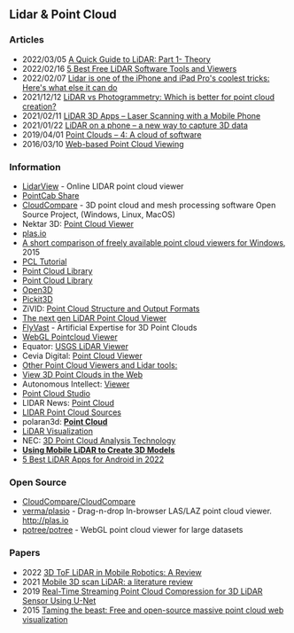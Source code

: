 ## Lidar & Point Cloud


### Articles
- 2022/03/05 [A Quick Guide to LiDAR: Part 1- Theory](https://medium.com/mlearning-ai/a-quick-guide-to-lidar-part-1-theory-7c8ff48af0b9)
- 2022/02/16 [5 Best Free LiDAR Software Tools and Viewers](https://gisgeography.com/lidar-software-tools/)
- 2022/02/07 [Lidar is one of the iPhone and iPad Pro's coolest tricks: Here's what else it can do](https://www.cnet.com/tech/mobile/lidar-is-one-of-the-iphone-ipad-coolest-tricks-its-only-getting-better/)
- 2021/12/12 [LiDAR vs Photogrammetry: Which is better for point cloud creation?](https://www.mosaic51.com/technology/lidar-vs-photogrammetry-which-is-better-for-point-cloud-creation/)
- 2021/02/11 [LiDAR 3D Apps – Laser Scanning with a Mobile Phone](https://3dwithus.com/lidar-3d-apps-laser-scanning-with-smartphone-iphone)
- 2021/01/22 [LiDAR on a phone – a new way to capture 3D data](https://resource.esriuk.com/blog/lidar-on-a-phone-a-new-way-to-capture-3d-data/)
- 2019/04/01 [Point Clouds – 4: A cloud of software](https://blog.bricsys.com/free-point-cloud-software/)
- 2016/03/10 [Web-based Point Cloud Viewing](https://scanable.com/web-based-point-cloud-viewing/)




### Information
- [LidarView](http://lidarview.com/) - Online LIDAR point cloud viewer
- [PointCab Share](https://pointcab-software.com/en/pointcab-share_free-point-cloud-viewer/)
- [CloudCompare](https://www.danielgm.net/cc/) - 3D point cloud and mesh processing software
Open Source Project, (Windows, Linux, MacOS)
- Nektar 3D: [Point Cloud Viewer](https://nektar3d.com/mobile-mapping/point-cloud-viewer/)
- [plas.io](https://plas.io/)
- [A short comparison of freely available point cloud viewers for Windows](http://www.close-range.com/docs/Point-Cloud-Viewers.pdf), 2015
- [PCL Tutorial](https://pcl.gitbook.io/tutorial/)
- [Point Cloud Library](https://pointclouds.org/)
- [Point Cloud Library](https://pcl.readthedocs.io/projects/tutorials/en/latest/index.html)
- [Open3D](http://www.open3d.org/docs/release/introduction.html)
- [Pickit3D](https://docs.pickit3d.com/en/latest/documentation/configuration/index.html)
- ZiVID: [Point Cloud Structure and Output Formats](https://support.zivid.com/latest/reference-articles/point-cloud-structure-and-output-formats.html)
- [The next gen LiDAR Point Cloud Viewer](https://www.cyclomedia.com/en/resources/news/next-gen-lidar-point-cloud-viewer)
- [FlyVast](https://flyvast.com/) - Artificial Expertise for 3D Point Clouds
- [WebGL Pointcloud Viewer](https://sites.icmc.usp.br/fosorio/webgl/webgl-data.html)
- Equator: [USGS LiDAR Viewer](https://equatorstudios.com/lidar-viewer/)
- Cevia Digital: [Point Cloud Viewer](https://ceviadigital.com/point-cloud-viewer-2/)
- [Other Point Cloud Viewers and Lidar tools:](https://www.usna.edu/Users/oceano/pguth/md_help/html/other_point_cloud_viewers.htm)
- [View 3D Point Clouds in the Web](https://leica-geosystems.com/industries/power-and-plant/survey-and-engineering/documentation-and-design/view-3d-point-clouds-in-the-web)
- Autonomous Intellect: [Viewer](https://autonomousintellect.com/3D/3DPointCloudViewer.html)
- [Point Cloud Studio](https://pointcloud.studio/)
- LIDAR News: [Point Cloud](https://lidarnews.com/tag/point-cloud/)
- [LIDAR Point Cloud Sources](https://www.usna.edu/Users/oceano/pguth/md_help/html/lidar_pt_clouds.htm)
- polaran3d: [**Point Cloud**](https://polaron3d.com/Hub/point-clouds/)
- [LiDAR Visualization](https://web.cs.ucdavis.edu/~okreylos/ResDev/LiDAR/index.html)
- NEC: [3D Point Cloud Analysis Technology](https://www.ncos.co.jp/en/products/3dpoint.html)
- [**Using Mobile LiDAR to Create 3D Models**](https://sparkgeo.com/blog/using-mobile-lidar-to-create-3d-models/)
- [5 Best LiDAR Apps for Android in 2022](https://androidappsforme.com/lidar-apps-android/)


### Open Source
- [CloudCompare/CloudCompare](https://github.com/CloudCompare/CloudCompare)
- [verma/plasio](https://github.com/verma/plasio) - Drag-n-drop In-browser LAS/LAZ point cloud viewer. http://plas.io
- [potree/potree](https://github.com/potree/potree) - WebGL point cloud viewer for large datasets



### Papers
- 2022 [3D ToF LiDAR in Mobile Robotics: A Review](https://arxiv.org/pdf/2202.11025.pdf)
- 2021 [Mobile 3D scan LiDAR: a literature review](https://www.tandfonline.com/doi/full/10.1080/19475705.2021.1964617)
- 2019 [Real-Time Streaming Point Cloud Compression for 3D LiDAR Sensor Using U-Net](https://ieeexplore.ieee.org/stamp/stamp.jsp?tp=&arnumber=8798629)
- 2015 [Taming the beast: Free and open-source massive point cloud web visualization](https://www.researchgate.net/publication/284617106_Taming_the_beast_Free_and_open-source_massive_point_cloud_web_visualization)
